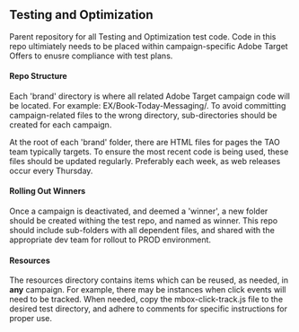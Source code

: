 # <h2>Testing and Optimization</h2>
Parent repository for all Testing and Optimization test code. Code in this repo ultimiately needs to be placed within campaign-specific Adobe Target Offers to enusre compliance with test plans.

<h4>Repo Structure</h4>
Each 'brand' directory is where all related Adobe Target campaign code will be located. For example: EX/Book-Today-Messaging/. To avoid committing campaign-related files to the wrong directory, sub-directories should be created for each campaign.

At the root of each 'brand' folder, there are HTML files for pages the TAO team typically targets. To ensure the most recent code is being used, these files should be updated regularly. Preferably each week, as web releases occur every Thursday.

<h4>Rolling Out Winners</h4>
Once a campaign is deactivated, and deemed a 'winner', a new folder should be created withing the test repo, and named as winner. This repo should include sub-folders with all dependent files, and shared with the appropriate dev team for rollout to PROD environment.

<h4>Resources</h4>
The resources directory contains items which can be reused, as needed, in <b>any</b> campaign. For example, there may be instances when click events will need to be tracked. When needed, copy the mbox-click-track.js file to the desired test directory, and adhere to comments for specific instructions for proper use.


